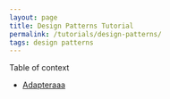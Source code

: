 ```yaml
---
layout: page
title: Design Patterns Tutorial
permalink: /tutorials/design-patterns/
tags: design patterns
---
```


Table of context

* [Adapteraaa](/tutorials/design-patterns/Adapter)
